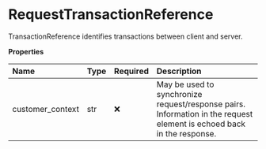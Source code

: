 # RequestTransactionReference

TransactionReference identifies transactions between client and server.

**Properties**

| Name             | Type | Required | Description                                                                                                           |
| :--------------- | :--- | :------- | :-------------------------------------------------------------------------------------------------------------------- |
| customer_context | str  | ❌       | May be used to synchronize request/response pairs. Information in the request element is echoed back in the response. |

<!-- This file was generated by liblab | https://liblab.com/ -->
